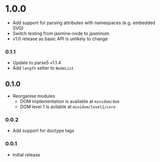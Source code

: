 # 1.0.0

- Add support for parsing attributes with namespaces (e.g. embedded SVG)
- Switch testing from jasmine-node to jasminum
- v1.0 release as basic API is unlikely to change

### 0.1.1

- Update to parse5 v1.1.4
- Add `length` setter to `NodeList`

## 0.1.0

 - Reorganise modules
    - DOM implementation is available at `minidom/dom`
    - DOM level 1 is avilable at `minidom/level1/core`

### 0.0.2

 - Add support for doctype tags

### 0.0.1

 - Initial release
